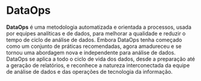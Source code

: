 # DataOps

**DataOps** é uma metodologia automatizada e orientada a processos, usada por equipes analíticas e de dados, para melhorar a qualidade e reduzir o tempo de ciclo de análise de dados. Embora DataOps tenha começado como um conjunto de práticas recomendadas, agora amadureceu e se tornou uma abordagem nova e independente para análise de dados. DataOps se aplica a todo o ciclo de vida dos dados, desde a preparação até a geração de relatórios, e reconhece a natureza interconectada da equipe de análise de dados e das operações de tecnologia da informação.